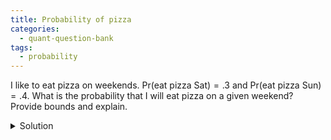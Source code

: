 ```yaml
---
title: Probability of pizza
categories:
  - quant-question-bank
tags:
  - probability
---
```


I like to eat pizza on weekends. $\mathrm{Pr}(\text{eat pizza Sat}) = .3$ and
$\mathrm{Pr}(\text{eat pizza Sun}) = .4$. What is the probability that I will eat pizza on a given
weekend? Provide bounds and explain.

<details markdown="block">
  <summary>Solution</summary>
  

This is a exercise in basic probability. If the events are disjoint, then $\mathrm{Pr}(\text{eat pizza on weekend}) = .7$. On the other hand, if they are nested, then $\mathrm{Pr}(\text{eat pizza on weekend}) = .4$.
</details>